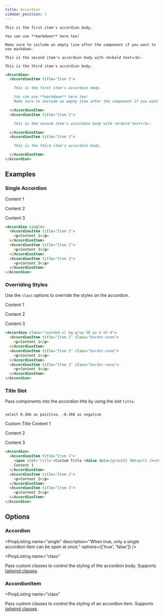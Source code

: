 ```yaml
---
title: Accordion
sidebar_position: 1
---
```


<Accordion>
  <AccordionItem title="Item 1">

    This is the first item's accordion body.

    You can use **markdown** here too!

    Make sure to include an empty line after the component if you want to use markdown.

  </AccordionItem>
  <AccordionItem title="Item 2">

    This is the second item's accordion body with <b>bold text</b>.

  </AccordionItem>
  <AccordionItem title="Item 3">

    This is the third item's accordion body.

  </AccordionItem>
</Accordion>


```markdown
<Accordion>
  <AccordionItem title="Item 1">

    This is the first item's accordion body.

    You can use **markdown** here too!
    Make sure to include an empty line after the component if you want to use markdown.

  </AccordionItem>
  <AccordionItem title="Item 2">

    This is the second item's accordion body with <b>bold text</b>.

  </AccordionItem>
  <AccordionItem title="Item 3">

    This is the third item's accordion body.

  </AccordionItem>
</Accordion>
```

## Examples 

### Single Accordion 

<Accordion single>
  <AccordionItem title="Item 1">
    <p>Content 1</p>
  </AccordionItem>
  <AccordionItem title="Item 2">
    <p>Content 2</p>
  </AccordionItem>
  <AccordionItem title="Item 3">
    <p>Content 3</p>
  </AccordionItem>
</Accordion>

```markdown 
<Accordion single>
  <AccordionItem title="Item 1">
    <p>Content 1</p>
  </AccordionItem>
  <AccordionItem title="Item 2">
    <p>Content 2</p>
  </AccordionItem>
  <AccordionItem title="Item 3">
    <p>Content 3</p>
  </AccordionItem>
</Accordion>

```

### Overriding Styles 

Use the `class` options to override the styles on the accordion. 

<Accordion class="rounded-xl bg-gray-50 px-4 mt-4">
  <AccordionItem title="Item 1" class="border-none">
    <p>Content 1</p>
  </AccordionItem>
  <AccordionItem title="Item 2" class="border-none">
    <p>Content 2</p>
  </AccordionItem>
  <AccordionItem title="Item 3" class="border-none">
    <p>Content 3</p>
  </AccordionItem>
</Accordion>

```markdown 
<Accordion class="rounded-xl bg-gray-50 px-4 mt-4">
  <AccordionItem title="Item 1" class="border-none">
    <p>Content 1</p>
  </AccordionItem>
  <AccordionItem title="Item 2" class="border-none">
    <p>Content 2</p>
  </AccordionItem>
  <AccordionItem title="Item 3" class="border-none">
    <p>Content 3</p>
  </AccordionItem>
</Accordion>

```

### Title Slot  

Pass components into the accordion title by using the slot `title`. 

```growth

select 0.366 as positive, -0.366 as negative

```

<Accordion>
  <AccordionItem title="Item 1">
    <span slot='title'>Custom Title <Value chip data={growth} fmt=pct1 /></span>
    Content 1 
  </AccordionItem>
  <AccordionItem title="Item 2">
    <p>Content 2</p>
  </AccordionItem>
  <AccordionItem title="Item 3">
    <p>Content 3</p>
  </AccordionItem>
</Accordion>

```markdown 
<Accordion>
  <AccordionItem title="Item 1">
    <span slot='title'>Custom Title <Value data={growth} fmt=pct1 /></span>
    Content 1 
  </AccordionItem>
  <AccordionItem title="Item 2">
    <p>Content 2</p>
  </AccordionItem>
  <AccordionItem title="Item 3">
    <p>Content 3</p>
  </AccordionItem>
</Accordion>
```




## Options

### Accordion

<PropListing
    name="single"
    description="When true, only a single accordion item can be open at once."
    options={['true', 'false']}
/>

<PropListing
    name="class"
>

Pass custom classes to control the styling of the accordion body. Supports [tailwind classes](https://tailwindcss.com). 

</PropListing> 


### AccordionItem

<PropListing
    name="title"
    description="The title of the accordion item. This will be displayed as the header."
    required
/>

<PropListing
    name="class"
>

Pass custom classes to control the styling of an accordion item. Supports [tailwind classes](https://tailwindcss.com). 

</PropListing> 



